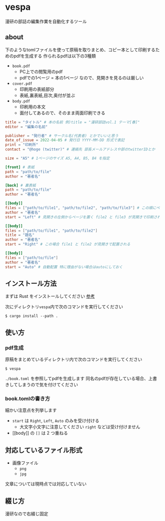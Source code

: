 # vespa
漫研の部誌の編集作業を自動化するツール

## about

下のようなtomlファイルを使って原稿を取りまとめ、コピー本として印刷するためのpdfを生成する
作られるpdfは以下の3種類

- `book.pdf`
  - PC上での閲覧用のpdf
  - pdfでの1ページ = 本の1ページ なので、見開きを見るのは厳しい
- `cover.pdf`
  - 印刷用の表紙部分
  - 表紙,裏表紙,目次,奥付が並ぶ
- `body.pdf`
  - 印刷用の本文
  - 面付してあるので、そのまま両面印刷できる

```toml
title = "タイトル" # 本の名前 例)title = "漫研部誌vol.1 テーマ[春]"
editor = "編集の名前"

publisher = "発行者" # サークル名(代表者) とかでいいと思う
date_of_issue = 2022-04-05 # 発行日 YYYY-MM-DD 形式で表記
print = "印刷所"
contact = "@hoge (twitter)" # 連絡先 部長メールアドレスや部のtwitterIDとか

size = "A5" # 1ページのサイズ A5, A4, B5, B4 を指定

[front] # 表紙
path = "path/to/file"
author = "著者名"

[back] # 裏表紙
path = "path/to/file"
author = "著者名"

[[body]]
files = ["path/to/file1", "path/to/file2", "path/to/file3"] # この順にページを配置
author = "著者名"
start = "Left" # 見開きの左側からページを置く file2 と file3 が見開きで印刷される

[[body]]
files = ["path/to/file1", "path/to/file2"]
title = "題名"
author = "著者名"
start = "Right" # この場合 file1 と file2 が見開きで配置される

[[body]]
files = ["path/to/file"]
author = "著者名"
start = "Auto" # 自動配置 特に理由がない場合はautoにしておく
```

## インストール方法

まずは Rust をインストールしてください
[参考](https://www.rust-lang.org/ja/tools/install)

次にディレクトリ`vespa`内で次のコマンドを実行してください
```
$ cargo install --path .
```

## 使い方

### pdf生成
原稿をまとめているディレクトリ内で次のコマンドを実行してください
```
$ vespa
```
`./book.toml` を参照してpdfを生成します
同名のpdfが存在している場合、上書きしてしまうので気を付けてください

### book.tomlの書き方

細かい注意点を列挙します

- `start` は `Right`, `Left`, `Auto` のみを受け付ける
  - 大文字小文字に注意してください `right` などは受け付けません
- [[body]] の `[]` は 2 つ重ねる

## 対応しているファイル形式

- 画像ファイル
  - `png`
  - `jpg`

文章については現時点では対応していない

## 綴じ方

漫研なので右綴じ固定
